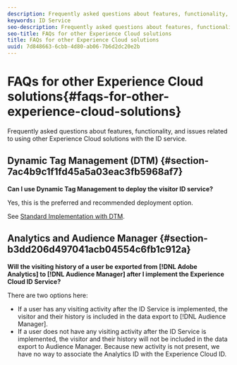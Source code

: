 ```yaml
---
description: Frequently asked questions about features, functionality, and issues related to using other Experience Cloud solutions with the ID service.
keywords: ID Service
seo-description: Frequently asked questions about features, functionality, and issues related to using other Experience Cloud solutions with the ID service.
seo-title: FAQs for other Experience Cloud solutions
title: FAQs for other Experience Cloud solutions
uuid: 7d848663-6cbb-4d80-ab06-7b6d2dc20e2b
---
```


# FAQs for other Experience Cloud solutions{#faqs-for-other-experience-cloud-solutions}

Frequently asked questions about features, functionality, and issues related to using other Experience Cloud solutions with the ID service.

## Dynamic Tag Management (DTM) {#section-7ac4b9c1f1fd45a5a03eac3fb5968af7}

**Can I use Dynamic Tag Management to deploy the visitor ID service?**

Yes, this is the preferred and recommended deployment option.

See [Standard Implementation with DTM](../implementation-guides/mcvid-standard.md#concept-89cd0199a9634fc48644f2d61e3d2445).

## Analytics and Audience Manager {#section-b3dd206d497041acb04554c6fb1c912a}

**Will the visiting history of a user be exported from [!DNL Adobe Analytics] to [!DNL Audience Manager] after I implement the Experience Cloud ID Service?**

There are two options here:

* If a user has any visiting activity after the ID Service is implemented, the visitor and their history is included in the data export to [!DNL Audience Manager]. 
* If a user does not have any visiting activity after the ID Service is implemented, the visitor and their history will not be included in the data export to Audience Manager. Because new activity is not present, we have no way to associate the Analytics ID with the Experience Cloud ID.

